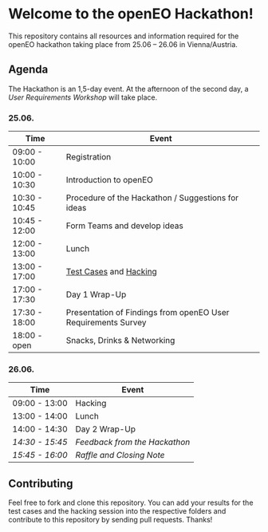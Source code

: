 # Welcome to the openEO Hackathon!
This repository contains all resources and information required for the openEO hackathon taking place from 25.06 – 26.06 in Vienna/Austria.

## Agenda

The Hackathon is an 1,5-day event. At the afternoon of the second day, a *User Requirements Workshop* will take place.

### 25.06.

| Time          | Event                                                        |
| ------------- | ------------------------------------------------------------ |
| 09:00 - 10:00 | Registration                                                 |
| 10:00 - 10:30 | Introduction to openEO                                       |
| 10:30 - 10:45 | Procedure of the Hackathon / Suggestions for ideas           |
| 10:45 - 12:00 | Form Teams and develop ideas                                 |
| 12:00 - 13:00 | Lunch                                                        |
| 13:00 - 17:00 | [Test Cases](test-cases/README.md) and [Hacking](hacking/README.md) |
| 17:00 - 17:30 | Day 1 Wrap-Up                                                |
| 17:30 - 18:00 | Presentation of Findings from openEO User Requirements Survey |
| 18:00 - open  | Snacks, Drinks & Networking                                  |

### 26.06.

| Time            | Event                         |
| --------------- | ----------------------------- |
| 09:00 - 13:00   | Hacking                       |
| 13:00 - 14:00   | Lunch                         |
| 14:00 - 14:30   | Day 2 Wrap-Up                 |
| *14:30 - 15:45* | *Feedback from the Hackathon* |
| *15:45 - 16:00* | *Raffle and Closing Note*     |

## Contributing

Feel free to fork and clone this repository. You can add your results for the test cases and the hacking session into the respective folders and contribute to this repository by sending pull requests. Thanks!

